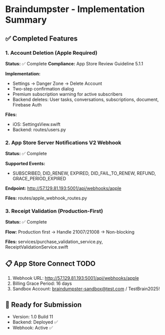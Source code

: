 # Braindumpster - Implementation Summary

## ✅ Completed Features

### 1. Account Deletion (Apple Required)
**Status:** ✅ Complete
**Compliance:** App Store Review Guideline 5.1.1

**Implementation:**
- Settings → Danger Zone → Delete Account
- Two-step confirmation dialog  
- Premium subscription warning for active subscribers
- Backend deletes: User tasks, conversations, subscriptions, document, Firebase Auth

**Files:**
- iOS: SettingsView.swift
- Backend: routes/users.py

### 2. App Store Server Notifications V2 Webhook
**Status:** ✅ Complete

**Supported Events:**
- SUBSCRIBED, DID_RENEW, EXPIRED, DID_FAIL_TO_RENEW, REFUND, GRACE_PERIOD_EXPIRED

**Endpoint:** http://57.129.81.193:5001/api/webhooks/apple

**Files:** routes/apple_webhook_routes.py

### 3. Receipt Validation (Production-First)
**Status:** ✅ Complete

**Flow:** Production first → Handle 21007/21008 → Non-blocking

**Files:** services/purchase_validation_service.py, ReceiptValidationService.swift

## 📋 App Store Connect TODO

1. Webhook URL: http://57.129.81.193:5001/api/webhooks/apple
2. Billing Grace Period: 16 days
3. Sandbox Account: braindumpster-sandbox@test.com / TestBrain2025!

## 🚀 Ready for Submission
- Version: 1.0 Build 11
- Backend: Deployed ✅
- Webhook: Active ✅
